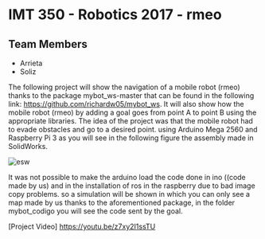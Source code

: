 # IMT 350 - Robotics 2017 - rmeo
## Team Members
* Arrieta
* Soliz

The following project will show the navigation of a mobile robot (rmeo) thanks to the package mybot_ws-master that can be found in the following link: https://github.com/richardw05/mybot_ws. 
It will also show how the mobile robot (rmeo) by adding a goal goes from point A to point B using the appropriate libraries.
The idea of ​​the project was that the mobile robot had to evade obstacles and go to a desired point. using Arduino Mega 2560 and Raspberry Pi 3 as you will see in the following figure the assembly made in SolidWorks.

![esw](https://user-images.githubusercontent.com/30886423/34084361-3f489ce6-e355-11e7-9139-67a6d752346f.jpg)

It was not possible to make the arduino load the code done in ino ((code made by us) and in the installation of ros in the raspberry due to bad image copy problems.
so a simulation will be shown in which you can only see a map made by us thanks to the aforementioned package, in the folder mybot_codigo you will see the code sent by the goal.

[Project Video] <https://youtu.be/z7xy2I1ssTU>
